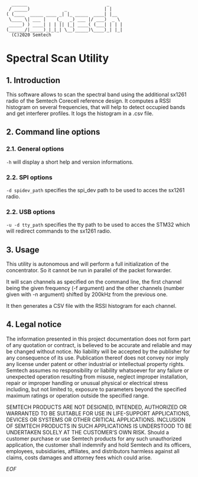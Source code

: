 	  ______                              _
	 / _____)             _              | |
	( (____  _____ ____ _| |_ _____  ____| |__
	 \____ \| ___ |    (_   _) ___ |/ ___)  _ \
	 _____) ) ____| | | || |_| ____( (___| | | |
	(______/|_____)_|_|_| \__)_____)\____)_| |_|
	  (C)2020 Semtech

Spectral Scan Utility
=====================


## 1. Introduction

This software allows to scan the spectral band using the additional sx1261 radio
of the Semtech Corecell reference design.
It computes a RSSI histogram on several frequencies, that will help to detect
occupied bands and get interferer profiles.
It logs the histogram in a .csv file.

## 2. Command line options

### 2.1. General options ###

`-h`
will display a short help and version informations.

### 2.2. SPI options ###

`-d spidev_path`
specifies the spi_dev path to be used to acces the sx1261 radio.

### 2.2. USB options ###

`-u -d tty_path`
specifies the tty path to be used to acces the STM32 which will redirect commands
to the sx1261 radio.

## 3. Usage

This utility is autonomous and will perform a full initialization of the
concentrator. So it cannot be run in parallel of the packet forwarder.

It will scan channels as specified on the command line, the first channel being
the given frequency (-f argument) and the other channels (number given with -n
argument) shifted by 200kHz from the previous one.

It then generates a CSV file with the RSSI histogram for each channel.

## 4. Legal notice

The information presented in this project documentation does not form part of
any quotation or contract, is believed to be accurate and reliable and may be
changed without notice. No liability will be accepted by the publisher for any
consequence of its use. Publication thereof does not convey nor imply any
license under patent or other industrial or intellectual property rights.
Semtech assumes no responsibility or liability whatsoever for any failure or
unexpected operation resulting from misuse, neglect improper installation,
repair or improper handling or unusual physical or electrical stress
including, but not limited to, exposure to parameters beyond the specified
maximum ratings or operation outside the specified range.

SEMTECH PRODUCTS ARE NOT DESIGNED, INTENDED, AUTHORIZED OR WARRANTED TO BE
SUITABLE FOR USE IN LIFE-SUPPORT APPLICATIONS, DEVICES OR SYSTEMS OR OTHER
CRITICAL APPLICATIONS. INCLUSION OF SEMTECH PRODUCTS IN SUCH APPLICATIONS IS
UNDERSTOOD TO BE UNDERTAKEN SOLELY AT THE CUSTOMER'S OWN RISK. Should a
customer purchase or use Semtech products for any such unauthorized
application, the customer shall indemnify and hold Semtech and its officers,
employees, subsidiaries, affiliates, and distributors harmless against all
claims, costs damages and attorney fees which could arise.

*EOF*